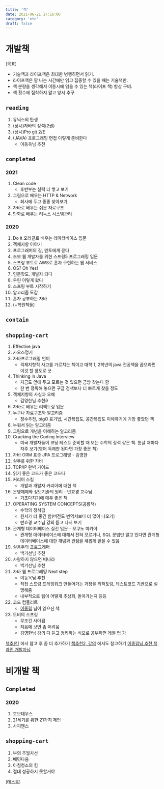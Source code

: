 ```yaml
---
title: '책'
date: 2021-06-21 17:16:00
category: 'etc'
draft: false
---
```


# 개발책

(목표)

- 기술책과 라이프책은 최대한 병행하면서 읽기.
- 라이프책은 짬 나는 시간에만 읽고 집중할 수 있을 때는 기술책만.
- 책 분량을 생각해서 이동시에 읽을 수 있는 책(라이프 책) 항상 구비.
- 책 횟수에 집착하지 말고 양서 추구.

## `reading`

1. 유닉스의 탄생
1. (상시)자바의 정석(2권)
1. (상시)Pro git 2/E
1. (JAVA) 프로그래밍 면접 이렇게 준비한다
   - 이동욱님 추천

## `completed`

### 2021

1. Clean code
   - 후반부는 실력 더 쌓고 보기
1. 그림으로 배우는 HTTP & Network
   - 회사에 두고 종종 찾아보기
1. 자바로 배우는 쉬운 자료구조
1. 만화로 배우는 리눅스 시스템관리

### 2020

1. Do it 오라클로 배우는 데이터베이스 입문
1. 객체지향 이야기
1. 프로그래머의 길, 멘토에게 묻다
1. 초보 웹 개발자를 위한 스프링5 프로그래밍 입문
1. 스프링 부트로 AWS로 혼자 구현하는 웹 서비스
1. OS? Oh Yes!
1. 인문학도, 개발자 되다
1. 우린 이렇게 왔다
1. 스프링 부트 시작하기
1. 알고리즘 도감
1. 혼자 공부하는 자바
1. (+학원책들)

## `contain`

## `shopping-cart`

1. Effective java
1. 카오스멍키
1. 자바프로그래밍 언어
   - 객체지향적 사고를 가르치는 책이고 대학 1, 2학년의 java 전공책을 꼽으라면 이것 할 정도로 굿
1. Thinking in Java
   - 지금도 옆에 두고 모르는 것 있으면 금방 찾는다 함
   - 한 번 정독해 놓으면 구글 검색보다 더 빠르게 찾을 정도
1. 객체지향의 사실과 오해
   - 김영한님 추천∂
1. 자바로 배우는 리팩토링 입문
1. 누구나 자료구조와 알고리즘
   - 정수추천, bigO 표기법, 시간복잡도, 공간복잡도 이해하기에 가장 좋았던 책
1. 누워서 읽는 알고리즘
1. 그림으로 개념을 이해하는 알고리즘
1. Cracking the Coding Interview
   - 미국 개발자들이 코딩 테스트 준비할 때 보는 수학의 정석 같은 책. 틈날 때마다 자주 보기(영어 독해만 된다면 가장 좋은 책)
1. 자바 ORM 표준 JPA 프로그래밍 - 김영한
1. 실무를 위한 자바
1. TCP/IP 완벽 가이드
1. 읽기 좋은 코드가 좋은 코드다
1. 커리어 스킬
   - 개발과 개발자 커리어에 대한 책
1. 운영체제와 정보기술의 원리 - 반효경 교수님
   - 기초다지기에 매우 좋은 책
1. OPERATING SYSTEM CONCEPTS(공룡책)
   - 수학의 정석급
   - 원서가 더 좋긴 함(버전도 번역서보다 더 많이 나오기)
   - 반효경 교수님 강의 듣고 나서 보기
1. 관계형 데이터베이스 실전 입문 - 오쿠노 미키야
   - 관계형 데이터베이스에 대해서 전혀 모르거나, SQL 문법만 알고 있다면 관계형 데이터베이스에 대한 개념과 관점을 새롭게 얻을 수 있음
1. 실용주의 프로그래머
   - 백기선님 추천
1. 사랑하지 않으면 떠나라
   - 백기선님 추천
1. 자바 웹 프로그래밍 Next step
   - 이동욱님 추천
   - 직접 스프링 프레임워크 만들어가는 과정을 리팩토링, 테스트코드 기반으로 설명해줌
   - 내부적으로 웹이 어떻게 추상화, 돌아가는지 등등
1. 코드 컴플리트
   - [이종립](https://jojoldu.tistory.com/247?category=717426) 님이 읽으신 책
1. 토비의 스프링
   - 무조건 사야됨
   - 처음에 보면 좀 어려움
   - 김영한님 강의 다 듣고 정리하는 식으로 공부하면 레벨 업 가

[책추천1](http://blog.devjoshua.me/2017/12/28/171228-2017%EB%85%84%ED%9A%8C%EA%B3%A0/) 에서 참고 후 좀 더 추가하기
[책추천2, 강의](https://github.com/cheese10yun/dev-info) 에서도 참고하기
[이종립님 추천 책](https://johngrib.github.io/wiki/my-favorite-books/)
[라인 개발자님](https://blog.naver.com/gngh0101/221295353117)

# 비개발 책

## `Completed`

### 2020

1. 호모데우스
1. 21세기를 위한 21가지 제언
1. 사피엔스

## `shopping-cart`

1. 부의 추월차선
1. 배민다움
1. 아침청소의 힘
1. 절대 성공하지 못할거야

(테스트)
